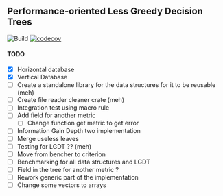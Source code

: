 ## Performance-oriented Less Greedy Decision Trees

![Build](https://github.com/haroldks/performance-less-greedy-trees/actions/workflows/rust.yml/badge.svg)
[![codecov](https://codecov.io/gh/haroldks/performance-less-greedy-trees/branch/master/graph/badge.svg?token=OZ9M8G3GNV)](https://codecov.io/gh/haroldks/performance-less-greedy-trees)

#### TODO

- [X] Horizontal database
- [X] Vertical Database
- [ ] Create a standalone library for the data structures for it to be reusable (meh)
- [ ] Create file reader cleaner crate (meh)
- [ ] Integration test using macro rule
- [ ] Add field for another metric
  - [ ] Change function get metric to get error
- [ ] Information Gain Depth two implementation
- [ ] Merge useless leaves
- [ ] Testing for LGDT ?? (meh)
- [ ] Move from bencher to criterion
- [ ] Benchmarking for all data structures and LGDT
- [ ] Field in the tree for another metric ?
- [ ] Rework generic part of the implementation
- [ ] Change some vectors to arrays
